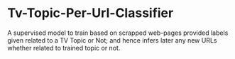 # Tv-Topic-Per-Url-Classifier
A supervised model to train based on scrapped web-pages provided labels given related to a TV Topic or Not; and hence infers later any new URLs whether related to trained topic or not.
